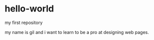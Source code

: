 # hello-world
my first repository


my name is gil and i want to learn to be a pro at designing web pages.
